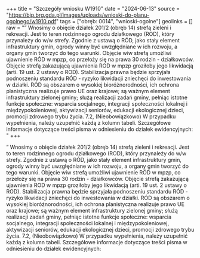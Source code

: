 +++
title = "Szczegóły wniosku W1910"
date = "2024-06-13"
source = "https://bip.brg.gda.pl/images/uploads/wnioski-do-planu-ogolnego/w1910.pdf"
tags = ["obręb: 0014", "wnioski-ogolne"]
geolinks = []
raw = "” Wnosimy o obięcie działek 201/2 (obręb 14) strefą zieleni i rekreacji. Jest to teren rodzinnego ogrodu działkowego (ROD), który przynależy do w/w strefy. Zgodnie z ustawą o RÓD, jako stały element infrastruktury gmin, ogrody winny być uwzgłędniane w ich rozwoju, a organy gmin tworzyć do tego warunki. Objęcie wiw strefą umożliwi ujawnienie RÓD w mpzp, co przełoży się na prawa 30 rodzin - działkowców. Objęcie strefą zakazującą ujawnienia ROD w mpzp groziłoby jego likwidacją (arti. 19 ust. 2 ustawy o ROD). Stabilizacja prawna będzie sprzyjała podnoszeniu standardu RÓD - ryzyko likwidacji zniechęci do inwestowania w działki. RÓD są obszarem o wysokiej bioróżnorodności, ich ochrona planistyczna realizuje prawo UE oraz krajowe; są ważnym element infrastruktury zielonej gminy; służą realizacji zadań gminy, pełniąc istotne funkcje społeczne: wsparcia socjalnego, integracji społeczności lokalnej i międzypokoleniowej, aktywizacji seniorów, edukacji ekologicznej dzieci, promocji zdrowego trybu życia. 7.2, (Nieobowiązkowo) W przypadku wypełnienia, należy uzupełnić każdą z kolumn tabeli. Szczegółowe informacje dotyczące treści pisma w odniesieniu do działek ewidencyjnych: "
+++

” Wnosimy o obięcie działek 201/2 (obręb 14) strefą zieleni i rekreacji. Jest to teren rodzinnego ogrodu
działkowego (ROD), który przynależy do w/w strefy. Zgodnie z ustawą o RÓD, jako stały element infrastruktury
gmin, ogrody winny być uwzgłędniane w ich rozwoju, a organy gmin tworzyć do tego warunki. Objęcie wiw strefą
umożliwi ujawnienie RÓD w mpzp, co przełoży się na prawa 30 rodzin - działkowców. Objęcie strefą zakazującą
ujawnienia ROD w mpzp groziłoby jego likwidacją (arti. 19 ust. 2 ustawy o ROD). Stabilizacja prawna będzie
sprzyjała podnoszeniu standardu RÓD - ryzyko likwidacji zniechęci do inwestowania w działki. RÓD są obszarem
o wysokiej bioróżnorodności, ich ochrona planistyczna realizuje prawo UE oraz krajowe; są ważnym element
infrastruktury zielonej gminy; służą realizacji zadań gminy, pełniąc istotne funkcje społeczne: wsparcia socjalnego,
integracji społeczności lokalnej i międzypokoleniowej, aktywizacji seniorów, edukacji ekologicznej dzieci, promocji
zdrowego trybu życia.
7.2, (Nieobowiązkowo) W przypadku wypełnienia, należy uzupełnić każdą z kolumn tabeli.
Szczegółowe informacje dotyczące treści pisma w odniesieniu do działek ewidencyjnych:



